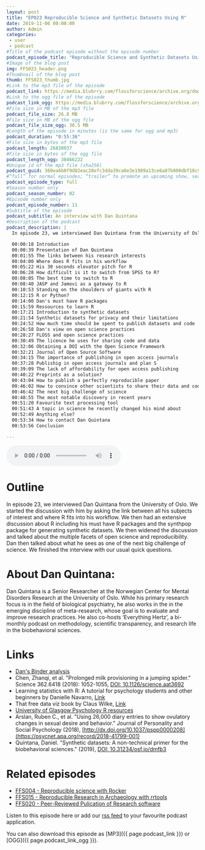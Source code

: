 ```yaml
---
layout: post
title: "EP023 Reproducible Science and Synthetic Datasets Using R"
date: 2019-11-06 00:00:00
author: Admin
categories: 
 - user
 - podcast
#Title of the podcast episode without the episode number
podcast_episode_title: "Reproducible Science and Synthetic Datasets Using R"
#Image of the blog post
img: FFS023_header.png
#Thumbnail of the blog post
thumb: FFS023_thumb.jpg
#Link to the mp3 file of the episode
podcast_link: https://media.blubrry.com/flossforscience/archive.org/download/ffsep023quintana/FFS_EP023_Quintana.mp3
#Link to the ogg file of the episode
podcast_link_ogg: https://media.blubrry.com/flossforscience/archive.org/download/ffsep023quintana/FFS_EP023_Quintana.ogg
#File size in MB of the mp3 file
podcast_file_size: 26.8 MB
#File size in MB of the ogg file
podcast_file_size_ogg: 30.5 MB
#Length of the episode in minutes (is the same for ogg and mp3)
podcast_duration: "0:55:36"
#File size in bytes of the mp3 file
podcast_length: 26830937
#File size in bytes of the ogg file
podcast_length_ogg: 30466222
#Unique id of the mp3 file (sha256)
podcast_guid: 360ea6b0f9d02eac28efc3dda39ca8e3e1989a13ce6a87b800dbf18c95804750
#“full” for normal episodes; “trailer” to promote an upcoming show, season, or episode; or “bonus” for extra content related to a show, season, or episode.
podcast_episode_type: full
#Season number only
podcast_season_number: 02
#Episode number only
podcast_episode_number: 11
#Subtitle of the episode 
podcast_subtitle: An interview with Dan Quintana
#Description of the podcast
podcast_description: |
  In episode 23, we interviewed Dan Quintana from the University of Oslo. We started the discussion with him by asking the link between all his subjects of interest and where R fits into his workflow. We then had an extensive discussion about R including his must have R packages and the synthpop package for generating synthetic datasets. We then widened the discussion and talked about the multiple facets of open science and reproducibility. Dan then talked about what he sees as one of the next big challenge of science. We finished the interview with our usual quick questions. 

  00:00:18 Introduction
  00:00:39 Presentation of Dan Quintana
  00:01:55 The links between his research interests
  00:04:00 Where does R fits in his workflow
  00:05:22 His 30 seconds elevator pitch for R
  00:06:28 How difficult is it to switch from SPSS to R?
  00:08:05 The best time to switch to R
  00:08:40 JASP and Jamovi as a gateway to R
  00:10:53 Standing on the shoulders of giants with R
  00:12:15 R or Python?
  00:14:00 Dan's must have R packages
  00:15:59 Ressources to learn R
  00:17:21 Introduction to synthetic datasets
  00:21:54 Synthetic datasets for privacy and their limitations
  00:24:52 How much time should be spent to publish datasets and code
  00:26:58 Dan's view on open science practices
  00:28:27 FLOSS and open science practices
  00:30:49 The licence he uses for sharing code and data
  00:32:06 Obtaining a DOI with the Open Science Framework
  00:32:21 Journal of Open Source Software
  00:34:15 The importance of publishing in open access journals
  00:37:28 Publishig in open access journals and plan S
  00:39:09 The lack of affordability for open access publishing
  00:40:22 Preprints as a solution?
  00:43:04 How to publish a perfectly reproducible paper
  00:46:02 How to convince other scientists to share their data and code
  00:46:42 The next big challenge of science
  00:48:55 The most notable discovery in recent years
  00:51:20 Favourite text processing tool
  00:51:43 A topic in science he recently changed his mind about
  00:52:49 Anything else?
  00:53:34 How to contact Dan Quintana
  00:53:56 Conclusion

---
```


<audio controls>
  <source src="{{ page.podcast_link_ogg }}" type="audio/ogg">
  <source src="{{ page.podcast_link }}" type="audio/mpeg">
Your browser does not support the audio element.
</audio>

# Outline

In episode 23, we interviewed Dan Quintana from the University of Oslo. We started the discussion with him by asking the link between all his subjects of interest and where R fits into his workflow. We then had an extensive discussion about R including his must have R packages and the synthpop package for generating synthetic datasets. We then widened the discussion and talked about the multiple facets of open science and reproducibility. Dan then talked about what he sees as one of the next big challenge of science. We finished the interview with our usual quick questions. 

# About Dan Quintana:

Dan Quintana is a Senior Researcher at the Norwegian Center for Mental Disorders Research at the University of Oslo. While his primary research focus is in the field of biological psychiatry, he also works in the in the emerging discipline of meta-research, whose goal is to evaluate and improve research practices. He also co-hosts ‘Everything Hertz’, a bi-monthly podcast on methodology, scientific transparency, and research life in the biobehavioral sciences.

# Links

* [Dan's Binder analysis](https://mybinder.org/v2/gh/dsquintana/synthpop-primer/master?urlpath=rstudio)
* Chen, Zhanqi, et al. "Prolonged milk provisioning in a jumping spider." Science 362.6418 (2018): 1052-1055, [DOI: 10.1126/science.aat3692](https://science.sciencemag.org/content/362/6418/1052) 
* Learning statistics with R: A tutorial for psychology students and other beginners by Danielle Navarro, [Link](https://learningstatisticswithr.com/)
* That free data viz book by Claus Wilke, [Link](https://serialmentor.com/dataviz/)
* [University of Glasgow Psychology R resources](https://psyteachr.github.io/)
* Arslan, Ruben C., et al. "Using 26,000 diary entries to show ovulatory changes in sexual desire and behavior." Journal of Personality and Social Psychology (2018), [http://dx.doi.org/10.1037/pspp0000208](https://psycnet.apa.org/record/2018-41799-001)
* Quintana, Daniel. "Synthetic datasets: A non-technical primer for the biobehavioral sciences." (2019), [DOI: 10.31234/osf.io/dmfb3](https://psyarxiv.com/dmfb3/)

# Related episodes

* [FFS004 - Reproducible science with Rocker](https://flossforscience.com/podcast/season-1-episode-4)
* [FFS015 - Reproducible Research in Archaeology with rrtools](https://flossforscience.com/podcast/season-2-episode-3)
* [FFS020 - Peer-Reviewed Pulication of Research software](https://flossforscience.com/podcast/season-2-episode-8)

Listen to this episode here or add our [rss feed](https://flossforscience.com/feed.xml) to your favourite podcast application. 

You can also download this episode as [MP3]({{ page.podcast_link }}) or [OGG]({{ page.podcast_link_ogg }}). 
